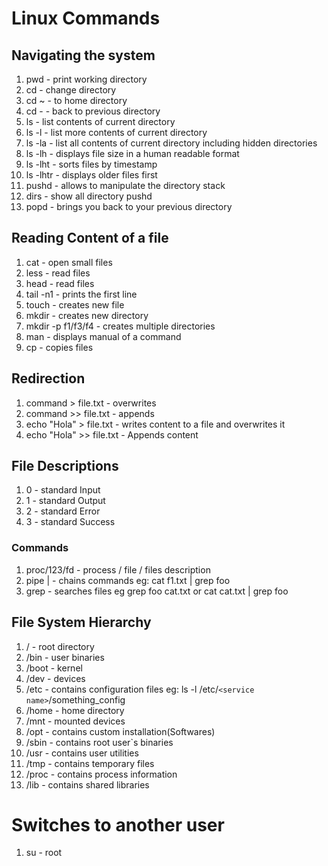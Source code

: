 # Linux Commands

## Navigating the system

1. pwd - print working directory
2. cd - change directory
3. cd ~ - to home directory
4. cd - - back to previous directory
5. ls - list contents of current directory
6. ls -l - list more contents of current directory
7. ls -la - list all contents of current directory including hidden directories
8. ls -lh - displays file size in a human readable format
9. ls -lht - sorts files by timestamp
10. ls -lhtr - displays older files first
11. pushd - allows to manipulate the directory stack
12. dirs - show all directory pushd
13. popd - brings you back to your previous directory

## Reading Content of a file

1. cat - open small files
2. less - read files
3. head - read files
4. tail -n1 - prints the first line
5. touch - creates new file
6. mkdir - creates new directory
7. mkdir -p f1/f3/f4 - creates multiple directories
8. man - displays manual of a command
9. cp - copies files

## Redirection

1. command > file.txt - overwrites
2. command >> file.txt - appends
3. echo "Hola" > file.txt - writes content to a file and overwrites it
4. echo "Hola" >> file.txt - Appends content

## File Descriptions

1. 0 - standard Input
2. 1 - standard Output
3. 2 - standard Error
4. 3 - standard Success

### Commands

1. proc/123/fd - process / file / files description
2. pipe | - chains commands eg: cat f1.txt | grep foo
3. grep - searches files eg grep foo cat.txt or cat cat.txt | grep foo

## File System Hierarchy

1. / - root directory
2. /bin - user binaries
3. /boot - kernel
4. /dev - devices
5. /etc - contains configuration files eg: ls -l /etc/`<service name>`/something_config
6. /home - home directory
7. /mnt - mounted devices
8. /opt - contains custom installation(Softwares)
9. /sbin - contains root user`s binaries
10. /usr - contains user utilities
11. /tmp - contains temporary files
12. /proc - contains process information
13. /lib - contains shared libraries

# Switches to another user

1. su - root
